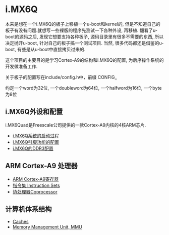 # i.MX6Q

本来是想在一个i.MX6Q的板子上移植一个u-boot和kernel的, 但是不知道自己的板子有没有问题.就想写一些裸版的程序先测试一下各种外设, 再移植.
翻看了u-boot的源码之后, 发现它想要支持各种板子, 源码目录里有很多不需要的东西, 所以决定抛开u-boot, 针对自己的板子搞一个测试项目. 当然,
很多代码都还是借鉴的u-boot, 有些是从u-boot中直接拷贝过来的.

这个项目的主要目的是学习Cortex-A9的结构和i.MX6Q的配置, 为后序操作系统的开发做准备工作.

关于板子的配置写在include/config.h中，前缀 CONFIG_

约定一个word为32位, 一个doubleword为64位, 一个halfword为16位, 一个byte为8位

## i.MX6Q外设和配置

i.MX6Quad是Freescale公司提供的一款Cortex-A9内核的4核ARM芯片.

* [i.MX6Q系统的启动过程](/docs/system_boot.md)
* [i.MX6Q引脚功能的配置](/docs/iomux.md)
* [i.MX6Q的DDR3配置](/docs/mmdc.md)

## ARM Cortex-A9 处理器

* [ARM Cortex-A9寄存器](/docs/cortex_a9/cortex_a9.md)
* [指令集 Instruction Sets](/docs/cortex_a9/instruction_sets.md)
* [协处理器Coprocessor](/docs/cortex_a9/coprocessor.md)

## 计算机体系结构

* [Caches](/docs/arch/caches.md)
* [Memory Management Unit, MMU](/docs/arch/mmu.md)

